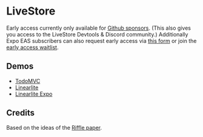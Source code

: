 # LiveStore

Early access currently only available for [Github sponsors](https://github.com/sponsors/schickling). (This also gives you access to the LiveStore Devtools & Discord community.)
Additionally Expo EAS subscribers can also request early access via [this form](https://forms.gle/sbu14TywRVVDCgRH6) or join the [early access waitlist](https://forms.gle/wZ4pWJr8gJAEwpXW6).

## Demos

- [TodoMVC](https://todomvc.livestore.dev/)
- [Linearlite](https://linearlite.livestore.dev/)
- [Linearlite Expo](https://www.youtube.com/watch?v=zQIhJqYU1Qw)

## Credits

Based on the ideas of the [Riffle paper](https://riffle.systems/).
